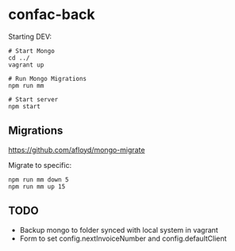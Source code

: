 confac-back
===========
Starting DEV:

```
# Start Mongo
cd ../
vagrant up

# Run Mongo Migrations
npm run mm

# Start server
npm start
```

Migrations
----------
https://github.com/afloyd/mongo-migrate

Migrate to specific:

```
npm run mm down 5
npm run mm up 15
```

TODO
----
- Backup mongo to folder synced with local system in vagrant
- Form to set config.nextInvoiceNumber and config.defaultClient